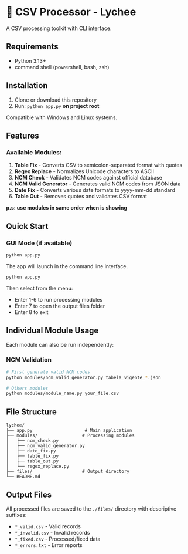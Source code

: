 # 🍃 CSV Processor - Lychee

A CSV processing toolkit with CLI interface.

## Requirements

- Python 3.13+
- command shell (powershell, bash, zsh)

## Installation

1. Clone or download this repository
2. Run: `python app.py` **on project root**

Compatible with Windows and Linux systems.

## Features

### Available Modules:
1. **Table Fix** - Converts CSV to semicolon-separated format with quotes
2. **Regex Replace** - Normalizes Unicode characters to ASCII
3. **NCM Check** - Validates NCM codes against official database
4. **NCM Valid Generator** - Generates valid NCM codes from JSON data
5. **Date Fix** - Converts various date formats to yyyy-mm-dd standard  
6. **Table Out** - Removes quotes and validates CSV format

**p.s: use modules in same order when is showing**

## Quick Start

### GUI Mode (if available)
```bash
python app.py
```
The app will launch in  the command line interface.

```bash
python app.py
```

Then select from the menu:
- Enter 1-6 to run processing modules
- Enter 7 to open the output files folder
- Enter 8 to exit

## Individual Module Usage

Each module can also be run independently:

### NCM Validation
```bash
# First generate valid NCM codes
python modules/ncm_valid_generator.py tabela_vigente_*.json

# Others modules
python modules/module_name.py your_file.csv
```

## File Structure

```
lychee/
├── app.py                    # Main application
├── modules/                 # Processing modules
│   ├── ncm_check.py
│   ├── ncm_valid_generator.py
│   ├── date_fix.py
│   ├── table_fix.py
│   ├── table_out.py
│   └── regex_replace.py
├── files/                   # Output directory
└── README.md
```

## Output Files

All processed files are saved to the `./files/` directory with descriptive suffixes:
- `*_valid.csv` - Valid records
- `*_invalid.csv` - Invalid records  
- `*_fixed.csv` - Processed/fixed data
- `*_errors.txt` - Error reports